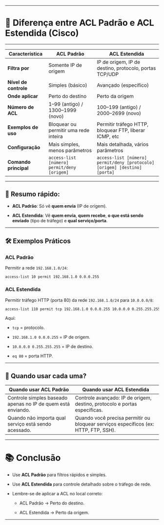 
---

# 📄 Diferença entre ACL Padrão e ACL Estendida (Cisco)

---

|Característica|ACL Padrão|ACL Estendida|
|---|---|---|
|**Filtra por**|Somente IP de origem|IP de origem, IP de destino, protocolo, portas TCP/UDP|
|**Nível de controle**|Simples (básico)|Avançado (específico)|
|**Onde aplicar**|Perto do destino|Perto da origem|
|**Número de ACL**|1–99 (antigo) / 1300–1999 (novo)|100–199 (antigo) / 2000–2699 (novo)|
|**Exemplos de uso**|Bloquear ou permitir uma rede inteira|Permitir tráfego HTTP, bloquear FTP, liberar ICMP, etc|
|**Configuração**|Mais simples, menos parâmetros|Mais detalhada, vários parâmetros|
|**Comando principal**|`access-list [número] permit/deny [origem]`|`access-list [número] permit/deny [protocolo] [origem] [destino] [porta]`|

---

## 📘 Resumo rápido:

- **ACL Padrão**: Só vê **quem envia** (IP de origem).
    
- **ACL Estendida**: Vê **quem envia**, **quem recebe**, **o que está sendo enviado** (tipo de tráfego) e **qual serviço/porta**.
    

---

## 🛠 Exemplos Práticos

### ACL Padrão

Permitir a rede `192.168.1.0/24`:

```bash
access-list 10 permit 192.168.1.0 0.0.0.255
```

### ACL Estendida

Permitir tráfego HTTP (porta 80) da rede `192.168.1.0/24` para `10.0.0.0/8`:

```bash
access-list 110 permit tcp 192.168.1.0 0.0.0.255 10.0.0.0 0.255.255.255 eq 80
```

Aqui:

- `tcp` = protocolo.
    
- `192.168.1.0 0.0.0.255` = IP de origem.
    
- `10.0.0.0 0.255.255.255` = IP de destino.
    
- `eq 80` = porta HTTP.
    

---

## 🎯 Quando usar cada uma?

|Quando usar ACL Padrão|Quando usar ACL Estendida|
|---|---|
|Controle simples baseado apenas no IP de quem está enviando.|Controle avançado: IP de origem, destino, protocolo e portas específicas.|
|Quando não importa qual serviço está sendo acessado.|Quando você precisa permitir ou bloquear serviços específicos (ex: HTTP, FTP, SSH).|

---

# 📚 Conclusão

- Use **ACL Padrão** para filtros rápidos e simples.
    
- Use **ACL Estendida** para controle detalhado sobre o tráfego de rede.
    
- Lembre-se de aplicar a ACL no local correto:
    
    - ACL Padrão → Perto do destino.
        
    - ACL Estendida → Perto da origem.
        

---
